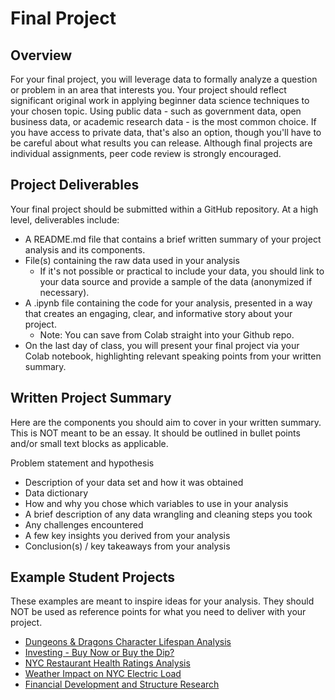 # Final Project

## Overview

For your final project, you will leverage data to formally analyze a question or problem in an area that interests you. Your project should reflect significant original work in applying beginner data science techniques to your chosen topic. Using public data - such as government data, open business data, or academic research data - is the most common choice. If you have access to private data, that's also an option, though you'll have to be careful about what results you can release. Although final projects are individual assignments, peer code review is strongly encouraged.

## Project Deliverables

Your final project should be submitted within a GitHub repository. At a high level, deliverables include:

* A README.md file that contains a brief written summary of your project analysis and its components.
* File(s) containing the raw data used in your analysis
	* If it's not possible or practical to include your data, you should link to your data source and provide a sample of the data (anonymized if necessary).
* A .ipynb file containing the code for your analysis, presented in a way that creates an engaging, clear, and informative story about your project.
	* Note: You can save from Colab straight into your Github repo.
* On the last day of class, you will present your final project via your Colab notebook, highlighting relevant speaking points from your written summary.

## Written Project Summary

Here are the components you should aim to cover in your written summary. This is NOT meant to be an essay. It should be outlined in bullet points and/or small text blocks as applicable.

Problem statement and hypothesis

* Description of your data set and how it was obtained
* Data dictionary
* How and why you chose which variables to use in your analysis
* A brief description of any data wrangling and cleaning steps you took
* Any challenges encountered
* A few key insights you derived from your analysis
* Conclusion(s) / key takeaways from your analysis

## Example Student Projects

These examples are meant to inspire ideas for your analysis. They should NOT be used as reference points for what you need to deliver with your project.

* [Dungeons & Dragons Character Lifespan Analysis](https://github.com/kb3uyi/GA-DnD-analysis/blob/main/dnd_analysis.ipynb)
* [Investing - Buy Now or Buy the Dip?](https://github.com/jiannapark/buy_now_or_buy_the_dip/blob/master/buy_now_buy_the_dip_JiannaPark.ipynb)
* [NYC Restaurant Health Ratings Analysis](https://github.com/maggiewong8/NYC_restaurant_health_grades_analysis/blob/master/Restaurant_Health_Inspection__Analysis_PYTH122MW.ipynb)
* [Weather Impact on NYC Electric Load](https://github.com/JPelaez91/GA_Final_Project/blob/master/NYC_Weather_Energy.ipynb)
* [Financial Development and Structure Research](https://github.com/RoyceKok211/Financial_Development_and_Structure_Research/blob/master/Financial_Development_and_Structure_Research.ipynb)
